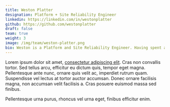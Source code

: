 ```yaml
---
title: Weston Platter
designation: Platform + Site Reliability Engineer
linkedin: https://linkedin.com/in/westonplatter
github: https://github.com/westonplatter
draft: false
team: true
weight: 3
image: /img/team/weston-platter.png
bio: Weston is a Platform and Site Reliability Engineer. Having spent a decade building software and "quant" data pipelines, he's now focused on shipping infrastructure, reducing friction for teams, and ensuring everyone feels empowered to deploy to prod. Outside of work, you'll find him planting fruit trees and calculating 2nd order option greeks.
---
```


Lorem ipsum dolor sit amet, [consectetur adipiscing elit](link). Cras non convallis tortor. Sed tellus arcu, efficitur eu dictum quis, tempor eget magna. Pellentesque ante nunc, ornare quis velit ac, imperdiet rutrum quam. Suspendisse vel lectus at tortor auctor accumsan. Donec ornare facilisis magna, non accumsan velit facilisis a. Cras posuere euismod massa sed finibus.

Pellentesque urna purus, rhoncus vel urna eget, finibus efficitur enim.